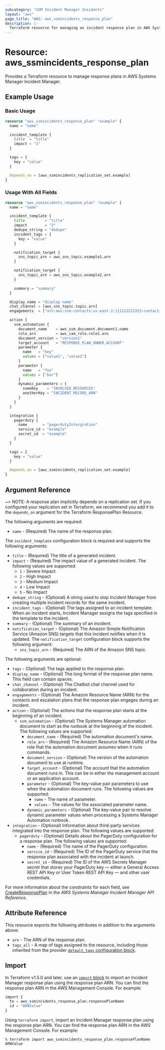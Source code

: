 ```yaml
---
subcategory: "SSM Incident Manager Incidents"
layout: "aws"
page_title: "AWS: aws_ssmincidents_response_plan"
description: |-
  Terraform resource for managing an incident response plan in AWS Systems Manager Incident Manager.
---
```


# Resource: aws_ssmincidents_response_plan

Provides a Terraform resource to manage response plans in AWS Systems Manager Incident Manager.

## Example Usage

### Basic Usage

```terraform
resource "aws_ssmincidents_response_plan" "example" {
  name = "name"

  incident_template {
    title  = "title"
    impact = "3"
  }

  tags = {
    key = "value"
  }

  depends_on = [aws_ssmincidents_replication_set.example]
}

```

### Usage With All Fields

```terraform
resource "aws_ssmincidents_response_plan" "example" {
  name = "name"

  incident_template {
    title         = "title"
    impact        = "3"
    dedupe_string = "dedupe"
    incident_tags = {
      key = "value"
    }

    notification_target {
      sns_topic_arn = aws_sns_topic.example1.arn
    }

    notification_target {
      sns_topic_arn = aws_sns_topic.example2.arn
    }

    summary = "summary"
  }

  display_name = "display name"
  chat_channel = [aws_sns_topic.topic.arn]
  engagements  = ["arn:aws:ssm-contacts:us-east-2:111122223333:contact/test1"]

  action {
    ssm_automation {
      document_name    = aws_ssm_document.document1.name
      role_arn         = aws_iam_role.role1.arn
      document_version = "version1"
      target_account   = "RESPONSE_PLAN_OWNER_ACCOUNT"
      parameter {
        name   = "key"
        values = ["value1", "value2"]
      }
      parameter {
        name   = "foo"
        values = ["bar"]
      }
      dynamic_parameters = {
        someKey    = "INVOLVED_RESOURCES"
        anotherKey = "INCIDENT_RECORD_ARN"
      }
    }
  }

  integration {
    pagerduty {
      name       = "pagerdutyIntergration"
      service_id = "example"
      secret_id  = "example"
    }
  }

  tags = {
    key = "value"
  }

  depends_on = [aws_ssmincidents_replication_set.example]
}

```

## Argument Reference

~> NOTE: A response plan implicitly depends on a replication set. If you configured your replication set in Terraform,
we recommend you add it to the `depends_on` argument for the Terraform ResponsePlan Resource.

The following arguments are required:

* `name` - (Required) The name of the response plan.

The `incident_template` configuration block is required and supports the following arguments:

* `title` - (Required) The title of a generated incident.
* `impact` - (Required) The impact value of a generated incident. The following values are supported:
    * `1` - Severe Impact
    * `2` - High Impact
    * `3` - Medium Impact
    * `4` - Low Impact
    * `5` - No Impact
* `dedupe_string` - (Optional) A string used to stop Incident Manager from creating multiple incident records for the same incident.
* `incident_tags` - (Optional) The tags assigned to an incident template. When an incident starts, Incident Manager assigns the tags specified in the template to the incident.
* `summary` - (Optional) The summary of an incident.
* `notification_target` - (Optional) The Amazon Simple Notification Service (Amazon SNS) targets that this incident notifies when it is updated. The `notification_target` configuration block supports the following argument:
    * `sns_topic_arn` - (Required) The ARN of the Amazon SNS topic.

The following arguments are optional:

* `tags` - (Optional) The tags applied to the response plan.
* `display_name` - (Optional) The long format of the response plan name. This field can contain spaces.
* `chat_channel` - (Optional) The Chatbot chat channel used for collaboration during an incident.
* `engagements` - (Optional) The Amazon Resource Name (ARN) for the contacts and escalation plans that the response plan engages during an incident.
* `action` - (Optional) The actions that the response plan starts at the beginning of an incident.
    * `ssm_automation` - (Optional) The Systems Manager automation document to start as the runbook at the beginning of the incident. The following values are supported:
        * `document_name` - (Required) The automation document's name.
        * `role_arn` - (Required) The Amazon Resource Name (ARN) of the role that the automation document assumes when it runs commands.
        * `document_version` - (Optional) The version of the automation document to use at runtime.
        * `target_account` -  (Optional) The account that the automation document runs in. This can be in either the management account or an application account.
        * `parameter` - (Optional) The key-value pair parameters to use when the automation document runs. The following values are supported:
            * `name` - The name of parameter.
            * `values` - The values for the associated parameter name.
        * `dynamic_parameters` - (Optional) The key-value pair to resolve dynamic parameter values when processing a Systems Manager Automation runbook.
* `integration` - (Optional) Information about third-party services integrated into the response plan. The following values are supported:
    * `pagerduty` - (Optional) Details about the PagerDuty configuration for a response plan. The following values are supported:
        * `name` - (Required) The name of the PagerDuty configuration.
        * `service_id` - (Required) The ID of the PagerDuty service that the response plan associated with the incident at launch.
        * `secret_id` - (Required) The ID of the AWS Secrets Manager secret that stores your PagerDuty key &mdash; either a General Access REST API Key or User Token REST API Key &mdash; and other user credentials.

For more information about the constraints for each field, see [CreateResponsePlan](https://docs.aws.amazon.com/incident-manager/latest/APIReference/API_CreateResponsePlan.html) in the *AWS Systems Manager Incident Manager API Reference*.

## Attribute Reference

This resource exports the following attributes in addition to the arguments above:

* `arn` - The ARN of the response plan.
* `tags_all` - A map of tags assigned to the resource, including those inherited from the provider [`default_tags` configuration block](https://registry.terraform.io/providers/hashicorp/aws/latest/docs#default_tags-configuration-block).

## Import

In Terraform v1.5.0 and later, use an [`import` block](https://developer.hashicorp.com/terraform/language/import) to import an Incident Manager response plan using the response plan ARN. You can find the response plan ARN in the AWS Management Console. For example:

```terraform
import {
  to = aws_ssmincidents_response_plan.responsePlanName
  id = "ARNValue"
}
```

Using `terraform import`, import an Incident Manager response plan using the response plan ARN. You can find the response plan ARN in the AWS Management Console. For example:

```console
% terraform import aws_ssmincidents_response_plan.responsePlanName ARNValue
```
